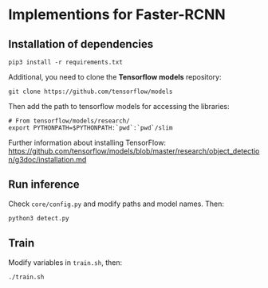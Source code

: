 # Implementions for Faster-RCNN
## Installation of dependencies
```
pip3 install -r requirements.txt
```

Additional, you need to clone the **Tensorflow models** repository:
```
git clone https://github.com/tensorflow/models
```
Then add the path to tensorflow models for accessing the libraries:
```
# From tensorflow/models/research/
export PYTHONPATH=$PYTHONPATH:`pwd`:`pwd`/slim
```
Further information about installing TensorFlow: https://github.com/tensorflow/models/blob/master/research/object_detection/g3doc/installation.md

## Run inference
Check ``core/config.py`` and modify paths and model names. Then:

```python
python3 detect.py
```

## Train
Modify variables in ``train.sh``, then:

```bash
./train.sh
```